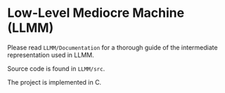 # Low-Level Mediocre Machine (LLMM)

Please read `LLMM/Documentation` for a thorough guide of the intermediate representation used in LLMM.

Source code is found in `LLMM/src`.

The project is implemented in C.
